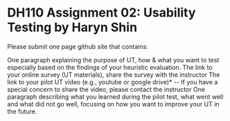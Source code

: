 # DH110 Assignment 02: Usability Testing by Haryn Shin
Please submit one page github site that contains:

One paragraph explaining the purpose of UT, how & what you want to test especially based on the findings of your heuristic evaluation. 
The link to your online survey (UT materials), share the survey with the instructor
The link to your pilot UT video (e.g., youtube or google drive)* -- If you have a special concern to share the video, please contact the instructor
One paragraph describing what you learned during the pilot test, what went well and what did not go well, focusing on how you want to improve your UT in the future.
